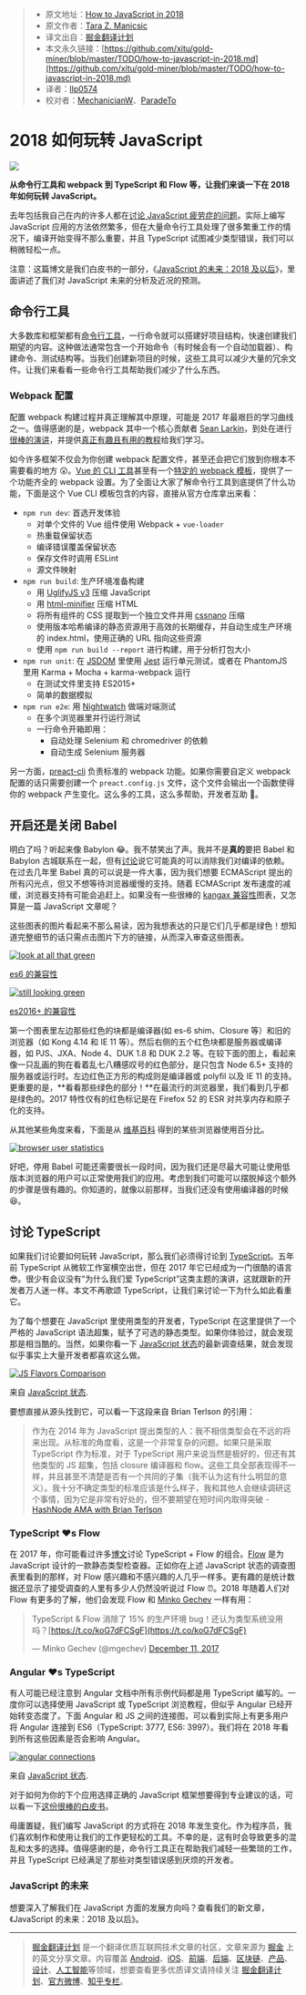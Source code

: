 > * 原文地址：[How to JavaScript in 2018](https://www.telerik.com/blogs/how-to-javascript-in-2018)
> * 原文作者：[Tara Z. Manicsic](https://www.telerik.com/blogs/author/tara-manicsic)
> * 译文出自：[掘金翻译计划](https://github.com/xitu/gold-miner)
> * 本文永久链接：[https://github.com/xitu/gold-miner/blob/master/TODO/how-to-javascript-in-2018.md](https://github.com/xitu/gold-miner/blob/master/TODO/how-to-javascript-in-2018.md)
> * 译者：[llp0574](https://github.com/llp0574)
> * 校对者：[MechanicianW](https://github.com/MechanicianW)、[ParadeTo](https://github.com/ParadeTo)

# 2018 如何玩转 JavaScript

![](https://d585tldpucybw.cloudfront.net/sfimages/default-source/default-album/js_870x220_2.png?sfvrsn=2cce35f7_1)

**从命令行工具和 webpack 到 TypeScript 和 Flow 等，让我们来谈一下在 2018 年如何玩转 JavaScript。**

去年包括我自己在内的许多人都在[讨论 JavaScript 疲劳症的问题](https://developer.telerik.com/topics/web-development/javascripts-journey-2016/)。实际上编写 JavaScript 应用的方法依然繁多，但在大量命令行工具处理了很多繁重工作的情况下，编译开始变得不那么重要，并且 TypeScript 试图减少类型错误，我们可以稍微轻松一点。

注意：这篇博文是我们白皮书的一部分，《[JavaScript 的未来：2018 及以后](https://www.telerik.com/campaigns/kendo-ui/wp-javascript-future-2018)》，里面讲述了我们对 JavaScript 未来的分析及近况的预测。

## 命令行工具

大多数库和框架都有[命令行工具](https://www.telerik.com/campaigns/aspnet-mvc/net-cli-reinvented)，一行命令就可以搭建好项目结构，快速创建我们期望的内容。这种做法通常包含一个开始命令（有时候会有一个自动加载器）、构建命令、测试结构等。当我们创建新项目的时候，这些工具可以减少大量的冗余文件。让我们来看看一些命令行工具帮助我们减少了什么东西。

### Webpack 配置

配置 webpack 构建过程并真正理解其中原理，可能是 2017 年最艰巨的学习曲线之一。值得感谢的是，webpack 其中一个核心贡献者 [Sean Larkin](https://twitter.com/thelarkinn)，到处在进行[很棒的演讲](https://www.youtube.com/watch?v=4tQiJaFzuJ8&t=3526s)，并提供[真正有趣且有用的教程](https://www.twitch.tv/videos/209664650?t=1h57m40s)给我们学习。

如今许多框架不仅会为你创建 webpack 配置文件，甚至还会把它们放到你根本不需要看的地方 😮。[Vue 的 CLI 工具](https://github.com/vuejs/vue-cli)甚至有一个[特定的 webpack 模板](https://github.com/vuejs-templates/webpack)，提供了一个功能齐全的 webpack 设置。为了全面让大家了解命令行工具到底提供了什么功能，下面是这个 Vue CLI 模板包含的内容，直接从官方仓库拿出来看：

*   `npm run dev`: 首选开发体验
    *   对单个文件的 Vue 组件使用 Webpack + `vue-loader`
    *   热重载保留状态
    *   编译错误覆盖保留状态
    *   保存文件时调用 ESLint
    *   源文件映射
*   `npm run build`: 生产环境准备构建
    *   用 [UglifyJS v3](https://github.com/mishoo/UglifyJS2/tree/harmony) 压缩 JavaScript
    *   用 [html-minifier](https://github.com/kangax/html-minifier) 压缩 HTML
    *   将所有组件的 CSS 提取到一个独立文件并用 [cssnano](https://github.com/ben-eb/cssnano) 压缩
    *   使用版本哈希编译的静态资源用于高效的长期缓存，并自动生成生产环境的 index.html，使用正确的 URL 指向这些资源
    *   使用 `npm run build --report` 进行构建，用于分析打包大小
*   `npm run unit`: 在 [JSDOM](https://github.com/tmpvar/jsdom) 里使用 [Jest](https://facebook.github.io/jest/) 运行单元测试，或者在 PhantomJS 里用 Karma + Mocha + karma-webpack 运行
    *   在测试文件里支持 ES2015+
    *   简单的数据模拟
*   `npm run e2e`: 用 [Nightwatch](http://nightwatchjs.org/) 做端对端测试
    *   在多个浏览器里并行运行测试
    *   一行命令开箱即用：
        *   自动处理 Selenium 和 chromedriver 的依赖
        *   自动生成 Selenium 服务器

另一方面，[preact-cli](https://github.com/developit/preact-cli#webpack) 负责标准的 webpack 功能。如果你需要自定义 webpack 配置的话只需要创建一个 `preact.config.js` 文件，这个文件会输出一个函数使得你的 webpack 产生变化。这么多的工具，这么多帮助，开发者互助 💞。

## 开启还是关闭 Babel

明白了吗？听起来像 Babylon 😂。我不禁笑出了声。我并不是**真的**要把 Babel 和 Babylon 古城联系在一起，但有[讨论](https://medium.freecodecamp.org/you-might-not-need-to-transpile-your-javascript-4d5e0a438ca)说它可能真的可以消除我们对编译的依赖。在过去几年里 Babel 真的可以说是一件大事，因为我们想要 ECMAScript 提出的所有闪光点，但又不想等待浏览器缓慢的支持。随着 ECMAScript 发布速度的减缓，浏览器支持有可能会追赶上。如果没有一些很棒的 [kangax 兼容性](https://twitter.com/kangax?lang=en)图表，又怎算是一篇 JavaScript 文章呢？

这些图表的图片看起来不那么易读，因为我想表达的只是它们几乎都是绿色！想知道完整细节的话只需点击图片下方的链接，从而深入审查这些图表。

[![look at all that green](//d585tldpucybw.cloudfront.net/sfimages/default-source/blogs/2018/2018-02/compatibility-es6.png?sfvrsn=81c1b8d1_1 "look at all that green")](//d585tldpucybw.cloudfront.net/sfimages/default-source/blogs/2018/2018-02/compatibility-es6.png?sfvrsn=81c1b8d1_1)

[es6 的兼容性](http://kangax.github.io/compat-table/es6/)

[![still looking green](//d585tldpucybw.cloudfront.net/sfimages/default-source/blogs/2018/2018-02/compatibility-2016.png?sfvrsn=43f89061_1 "still looking green")](//d585tldpucybw.cloudfront.net/sfimages/default-source/blogs/2018/2018-02/compatibility-2016.png?sfvrsn=43f89061_1)

[es2016+ 的兼容性](http://kangax.github.io/compat-table/es2016plus/)

第一个图表里左边那些红色的块都是编译器(如 es-6 shim、Closure 等）和旧的浏览器（如 Kong 4.14 和 IE 11 等）。然后右侧的五个红色块都是服务器或编译器，如 PJS、JXA、Node 4、DUK 1.8 和 DUK 2.2 等。在较下面的图上，看起来像一只乱画的狗在看着乱七八糟感叹号的红色部分，是只包含 Node 6.5+ 支持的服务器或运行时。左边红色正方形的构成则是编译器或 polyfil 以及 IE 11 的支持。更重要的是，**看看那些绿色的部分！**在最流行的浏览器里，我们看到几乎都是绿色的。2017 特性仅有的红色标记是在 Firefox 52 的 ESR 对共享内存和原子化的支持。

从其他某些角度来看，下面是从 [维基百科](https://en.wikipedia.org/wiki/Usage_share_of_web_browsers) 得到的某些浏览器使用百分比。

[![browser user statistics](//d585tldpucybw.cloudfront.net/sfimages/default-source/blogs/2018/2018-02/browser-user-statistics.png?sfvrsn=896a6611_1 "browser user statistics")](//d585tldpucybw.cloudfront.net/sfimages/default-source/blogs/2018/2018-02/browser-user-statistics.png?sfvrsn=896a6611_1)

好吧，停用 Babel 可能还需要很长一段时间，因为我们还是尽最大可能让使用低版本浏览器的用户可以正常使用我们的应用。考虑到我们可能可以摆脱掉这个额外的步骤是很有趣的。你知道的，就像以前那样，当我们还没有使用编译器的时候 😆。

## 讨论 TypeScript

如果我们讨论要如何玩转 JavaScript，那么我们必须得讨论到 [TypeScript](https://www.typescriptlang.org/)。五年前 TypeScript 从微软工作室横空出世，但在 2017 年它已经成为一门很酷的语言 😎。很少有会议没有“为什么我们爱 TypeScript”这类主题的演讲，这就跟新的开发者万人迷一样。本文不再歌颂 TypeScript，让我们来讨论一下为什么如此看重它。

为了每个想要在 JavaScript 里使用类型的开发者，TypeScript 在这里提供了一个严格的 JavaScript 语法超集，赋予了可选的静态类型。如果你体验过，就会发现那是相当酷的。当然，如果你看一下 [JavaScript 状态](https://stateofjs.com/2017/introduction/)的最新调查结果，就会发现似乎事实上大量开发者都喜欢这么做。

[![JS Flavors Comparison](//d585tldpucybw.cloudfront.net/sfimages/default-source/blogs/2018/2018-02/js-flavors-comparison.png?sfvrsn=14077aa8_1 "JS Flavors Comparison")](//d585tldpucybw.cloudfront.net/sfimages/default-source/blogs/2018/2018-02/js-flavors-comparison.png?sfvrsn=14077aa8_1)

来自 [JavaScript 状态](https://stateofjs.com/2017/introduction/).

要想直接从源头找到它，可以看一下这段来自 Brian Terlson 的引用：

> 作为在 2014 年为 JavaScript 提出类型的人：我不相信类型会在不远的将来出现。从标准的角度看，这是一个非常复杂的问题。如果只是采取 TypeScript 作为标准，对于 TypeScript 用户来说当然是极好的，但还有其他类型的 JS 超集，包括 closure 编译器和 flow。这些工具全部表现得不一样，并且甚至不清楚是否有一个共同的子集（我不认为这有什么明显的意义）。我十分不确定类型的标准应该是什么样子，我和其他人会继续调研这个事情，因为它是非常有好处的，但不要期望在短时间内取得突破 - [HashNode AMA with Brian Terlson](https://hashnode.com/ama/with-brian-terlson-cj6vu9vjv01nmo1wu8vmtt1x9#cj6vuspfq01oso1wuhjo5zvd6)

### TypeScript ❤s Flow

在 2017 年，你可能看过许多[博文](http://thejameskyle.com/adopting-flow-and-typescript.html)讨论 TypeScript + Flow 的组合。[Flow](https://flow.org/) 是为 JavaScript 设计的一款静态类型检查器。正如你在上述 JavaScript 状态的调查图表里看到的那样，对 Flow 感兴趣和不感兴趣的人几乎一样多。更有趣的是统计数据还显示了接受调查的人里有多少人仍然没听说过 Flow ⏰。2018 年随着人们对 Flow 有更多的了解，他们会发现 Flow 和 [Minko Gechev](https://twitter.com/mgechev/status/940131449025347589) 一样有用：

> TypeScript & Flow 消除了 15% 的生产环境 bug！还认为类型系统没用吗？[https://t.co/koG7dFCSgF](https://t.co/koG7dFCSgF)
>
> — Minko Gechev (@mgechev) [December 11, 2017](https://twitter.com/mgechev/status/940131449025347589?ref_src=twsrc%5Etfw)

### Angular ❤s TypeScript

有人可能已经注意到 Angular 文档中所有示例代码都是用 TypeScript 编写的。一度你可以选择使用 JavaScript 或 TypeScript 浏览教程，但似乎 Angular 已经开始转变态度了。下面 Angular 和 JS 之间的连接图，可以看到实际上有更多用户将 Angular 连接到 ES6（TypeScript: 3777, ES6: 3997）。我们将在 2018 年看到所有这些因素是否会影响 Angular。

[![angular connections](//d585tldpucybw.cloudfront.net/sfimages/default-source/blogs/2018/2018-02/angular-connections.png?sfvrsn=192c96f4_1 "angular connections")](//d585tldpucybw.cloudfront.net/sfimages/default-source/blogs/2018/2018-02/angular-connections.png?sfvrsn=192c96f4_1)

来自 [JavaScript 状态](https://stateofjs.com/2017/introduction/).

对于如何为你的下个应用选择正确的 JavaScript 框架想要得到专业建议的话，可以看一下[这份很棒的白皮书](https://www.telerik.com/campaigns/kendo-ui/wp-javascript-future-2018)。

毋庸置疑，我们编写 JavaScript 的方式将在 2018 年发生变化。作为程序员，我们喜欢制作和使用让我们的工作更轻松的工具。不幸的是，这有时会导致更多的混乱和太多的选择。值得感谢的是，命令行工具正在帮助我们减轻一些繁琐的工作，并且 TypeScript 已经满足了那些对类型错误感到厌烦的开发者。

### JavaScript 的未来

想要深入了解我们在 JavaScript 方面的发展方向吗？查看我们的新文章，《JavaScript 的未来：2018 及以后》。


---

> [掘金翻译计划](https://github.com/xitu/gold-miner) 是一个翻译优质互联网技术文章的社区，文章来源为 [掘金](https://juejin.im) 上的英文分享文章。内容覆盖 [Android](https://github.com/xitu/gold-miner#android)、[iOS](https://github.com/xitu/gold-miner#ios)、[前端](https://github.com/xitu/gold-miner#前端)、[后端](https://github.com/xitu/gold-miner#后端)、[区块链](https://github.com/xitu/gold-miner#区块链)、[产品](https://github.com/xitu/gold-miner#产品)、[设计](https://github.com/xitu/gold-miner#设计)、[人工智能](https://github.com/xitu/gold-miner#人工智能)等领域，想要查看更多优质译文请持续关注 [掘金翻译计划](https://github.com/xitu/gold-miner)、[官方微博](http://weibo.com/juejinfanyi)、[知乎专栏](https://zhuanlan.zhihu.com/juejinfanyi)。
